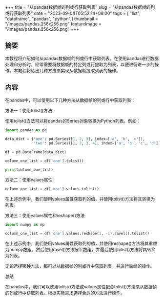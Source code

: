 +++
title = "从pandas数据帧的列或行获取列表"
slug = "从pandas数据帧的列或行获取列表"
date = "2023-09-04T05:52:14+08:00"
tags = [ "list", "dataframe", "pandas", "python",]
thumbnail = "/images/pandas.256x256.png"
featureImage = "/images/pandas.256x256.png"
+++


## 摘要

本教程将介绍如何从pandas数据帧的列或行中获取列表。在使用pandas进行数据处理和分析时，经常需要将数据帧的特定列或行提取为列表，以便进行进一步的操作。本教程将给出几种方法来实现从数据帧提取列表的操作。

## 内容

在pandas中，可以使用以下几种方法从数据帧的列或行中获取列表：

方法一：使用tolist()方法

使用tolist()方法可以将pandas的Series对象转换为Python列表。例如：

```python
import pandas as pd

data_dict = {'one': pd.Series([1, 2, 3], index=['a', 'b', 'c']),
             'two': pd.Series([1, 2, 3, 4], index=['a', 'b', 'c', 'd'])}

df = pd.DataFrame(data_dict)

column_one_list = df['one'].tolist()

print(column_one_list)
```

方法二：使用values属性

```python
column_one_list = df['one'].values.tolist()
```

在上述示例中，我们使用values属性获取列的值，并使用tolist()方法将其转换为列表。

方法三：使用values属性和reshape()方法

```python
import numpy as np

column_one_list = df['one'].values.reshape(1, -1).ravel().tolist()
```

在上述示例中，我们使用values属性获取列的值，并使用reshape()方法将其重塑为numpy数组，然后使用ravel()方法展平数组，并最后使用tolist()方法将其转换为列表。

无论选择哪种方法，都可以从数据帧的列或行中获取列表，并进行后续的操作。

总结

在pandas中，我们可以使用tolist()方法或values属性配合tolist()方法来从数据帧的列或行中获取列表。根据实际需求选择合适的方法进行操作。


